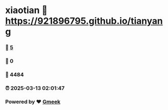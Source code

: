 # xiaotian :link: https://921896795.github.io/tianyang 
### :page_facing_up: [5](https://921896795.github.io/tianyang/tag.html) 
### :speech_balloon: 0 
### :hibiscus: 4484 
### :alarm_clock: 2025-03-13 02:01:47 
### Powered by :heart: [Gmeek](https://github.com/Meekdai/Gmeek)
